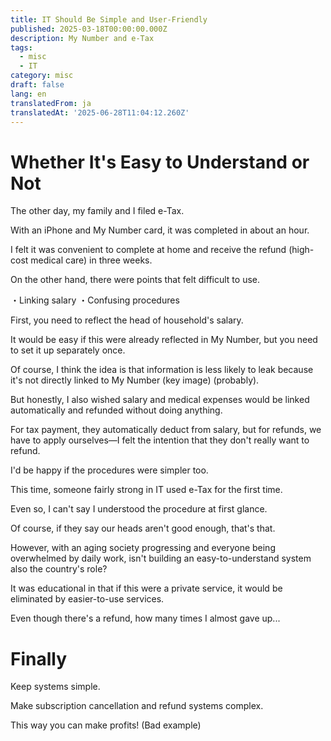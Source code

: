 ```yaml
---
title: IT Should Be Simple and User-Friendly
published: 2025-03-18T00:00:00.000Z
description: My Number and e-Tax
tags:
  - misc
  - IT
category: misc
draft: false
lang: en
translatedFrom: ja
translatedAt: '2025-06-28T11:04:12.260Z'
---
```


# Whether It's Easy to Understand or Not

The other day, my family and I filed e-Tax.

With an iPhone and My Number card, it was completed in about an hour.

I felt it was convenient to complete at home and receive the refund (high-cost medical care) in three weeks.

On the other hand, there were points that felt difficult to use.

・Linking salary
・Confusing procedures

First, you need to reflect the head of household's salary.

It would be easy if this were already reflected in My Number, but you need to set it up separately once.

Of course, I think the idea is that information is less likely to leak because it's not directly linked to My Number (key image) (probably).

But honestly, I also wished salary and medical expenses would be linked automatically and refunded without doing anything.

For tax payment, they automatically deduct from salary, but for refunds, we have to apply ourselves—I felt the intention that they don't really want to refund.

I'd be happy if the procedures were simpler too.

This time, someone fairly strong in IT used e-Tax for the first time.

Even so, I can't say I understood the procedure at first glance.

Of course, if they say our heads aren't good enough, that's that.

However, with an aging society progressing and everyone being overwhelmed by daily work, isn't building an easy-to-understand system also the country's role?

It was educational in that if this were a private service, it would be eliminated by easier-to-use services.

Even though there's a refund, how many times I almost gave up...


# Finally

Keep systems simple.

Make subscription cancellation and refund systems complex.

This way you can make profits! (Bad example)
